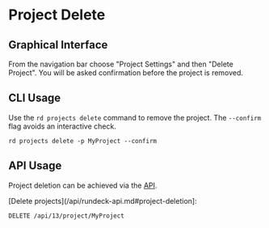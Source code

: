 # Project Delete

## Graphical Interface

From the navigation bar choose "Project Settings" and then "Delete Project". You will be asked confirmation before the project is removed.

## CLI Usage

Use the `rd projects delete` command to remove the project.
The `--confirm` flag avoids an interactive check.

```{.bash}
rd projects delete -p MyProject --confirm
```

## API Usage

Project deletion can be achieved via the [API](/api/rundeck-api.md).

[Delete projects](/api/rundeck-api.md#project-deletion]:

    DELETE /api/13/project/MyProject
